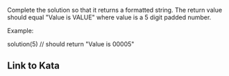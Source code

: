 Complete the solution so that it returns a formatted string. The return value should equal "Value is VALUE" where value is a 5 digit padded number.

Example:

solution(5) // should return "Value is 00005"

## Link to Kata
